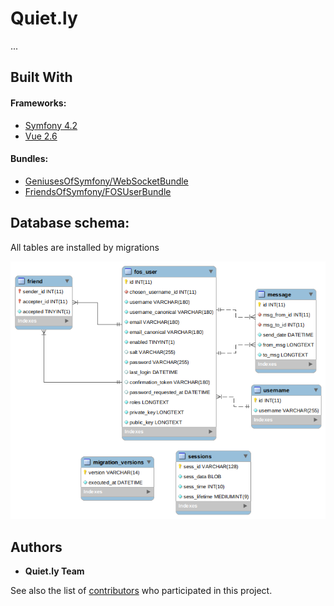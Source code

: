 # Quiet.ly

...

## Built With
#### Frameworks:
* [Symfony 4.2](https://symfony.com/)
* [Vue 2.6](https://vuejs.org/)

#### Bundles:
* [GeniusesOfSymfony/WebSocketBundle](https://github.com/GeniusesOfSymfony/WebSocketBundle)
* [FriendsOfSymfony/FOSUserBundle](https://github.com/FriendsOfSymfony/FOSUserBundle)

## Database schema:
All tables are installed by migrations

![Alt text](readme/dbschema.png?raw=true "")

## Authors

* **Quiet.ly Team**

See also the list of [contributors](https://github.com/quiet-ly-chat/secure-chat/contributors) who participated in this project.